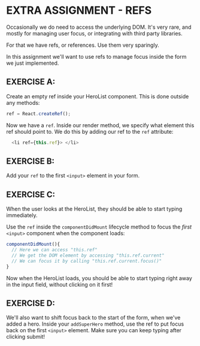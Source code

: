 # EXTRA ASSIGNMENT - REFS
Occasionally we do need to access the underlying DOM. It's very rare,
and mostly for managing user focus, or integrating with third party libraries.

For that we have refs, or references. Use them very sparingly.

In this assignment we'll want to use refs to manage focus inside the form we just implemented.

## EXERCISE A:

Create an empty ref inside your HeroList component. This is done outside any methods:
```js
ref = React.createRef();
```

Now we have a `ref`. Inside our render method, we specify what element this ref should point to.
We do this by adding our ref to the `ref` attribute:
```js
  <li ref={this.ref}> </li>
```

## EXERCISE B:
Add your `ref` to the first `<input>` element in your form.

## EXERCISE C:
When the user looks at the HeroList, they should
be able to start typing immediately.

Use the `ref` inside the `componentDidMount` lifecycle method
to focus the *first* `<input>` component when the component loads:
```js
componentDidMount(){
  // Here we can access "this.ref"
  // We get the DOM element by accessing "this.ref.current"
  // We can focus it by calling "this.ref.current.focus()"
}
```

Now when the HeroList loads, you should be able to start typing right away in the input field, without clicking on it first!

## EXERCISE D:
We'll also want to shift focus back to the start of the form, when we've added a hero.
Inside your `addSuperHero` method, use the ref to put focus back on the first `<input>` element.
Make sure you can keep typing after clicking submit!
